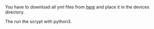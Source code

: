 You have to download all yml files from [here](https://github.com/LineageOS/lineage_wiki/tree/master/_data/devices) and place it in the devices directory. 

The run the scrypt with python3.
